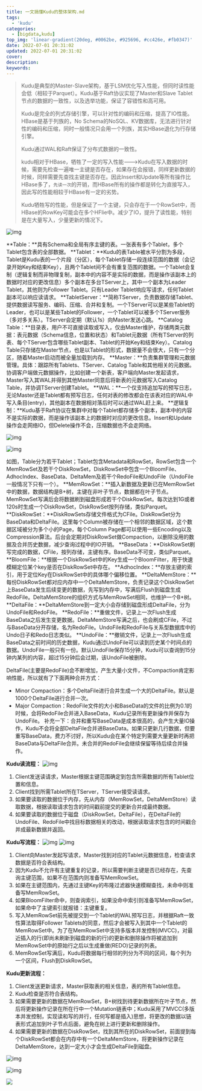 ```yaml
---
title: 一文搞懂Kudu的整体架构.md
tags:
  - 'kudu'
categories:
  - [bigdata,kudu]
top_img: 'linear-gradient(20deg, #0062be, #925696, #cc426e, #fb0347)'
date: 2022-07-01 20:31:02
updated: 2022-07-01 20:31:02
cover:
description:
keywords:
---
```



> Kudu是典型的Master-Slave架构，基于LSM优化写入性能，但同时读性能会低（相较于Parquet）。Kudu基于Raft协议实现了Master和Slave Tablet节点的数据的一致性，以及选举功能，保证了容错性和高可用。
>
> Kudu是完全的列式存储引擎，可以针对性的编码和压缩，提高了IO性能。HBase是基于列族的，No Schema的NoSQL、KV数据库，无法进行针对性的编码和压缩，同时一般情况只会用一个列族，其实HBase退化为行存储引擎。
>
> Kudu通过WAL和Raft保证了分布式数据的一致性。
>
> kudu相对于HBase，牺牲了一定的写入性能--->Kudu在写入数据的时候，需要先检查一遍唯一主键是否存在，如果存在会报错，同样更新数据的时候，同样需要先查找主键是否存在。因此Insert和Update等所有操作比HBase多了，`先读一次`的开销，而HBase所有的操作都是转化为直接写入，因此写的性能相较于HBase有一定的劣势。
>
> Kudu牺牲写的性能，但是保证了一个主键，只会存在于一个RowSet中，而HBase的RowKey可能会在多个HFlie中。减少了IO，提升了读性能，特别是在大量写入，少量更新的情况下。



![img](https://cdn.nlark.com/yuque/0/2022/png/2500465/1655346605849-a27b0f24-9a73-486d-9797-0009ce3bc3dc.png?x-oss-process=image%2Fresize%2Cw_1080%2Climit_0)

**Table：**具有Schema和全局有序主键的表。一张表有多个Tablet，多个Tablet包含表的全部数据。
**Tablet：**Kudu的表Table被水平分割为多段，Tablet是Kudu表的一个片段（分区），每个Tablet存储一段连续范围的数据（会记录开始Key和结束Key），且两个Tablet间不会有重复范围的数据。一个Tablet会复制（逻辑复制而非物理复制，副本中的内容不是实际的数据，而是操作该副本上的数据时对应的更改信息）多个副本在多台TServer上，其中一个副本为Leader Tablet，其他则为Follower Tablet。只有Leader Tablet响应写请求，任何Tablet副本可以响应读请求。
**TabletServer：**简称TServer，负责数据存储Tablet、提供数据读写服务、编码、压缩、合并和复制。一个TServer可以是某些Tablet的Leader，也可以是某些Tablet的Follower，一个Tablet可以被多个TServer服务（多对多关系）。TServer会定期（默认1s）向Master发送心跳。
**Catalog Table：**目录表，用户不可直接读取或写入，仅由Master维护，存储两类元数据：表元数据（Schema信息，位置和状态）和Tablet元数据（所有TServer的列表、每个TServer包含哪些Tablet副本、Tablet的开始Key和结束Key）。Catalog Table只存储在Master节点，也是以Tablet的形式，数据量不会很大，只有一个分区，随着Master启动而被全量加载到内存。
**Master：**负责集群管理和元数据管理。具体：跟踪所有Tablets、TServer、Catalog Table和其他相关的元数据。协调客户端做元数据操作，比如创建一个新表，客户端向Master发起请求，Master写入其WAL并得到其他Master同意后将新表的元数据写入Catalog Table，并协调TServer创建Tablet。
**WAL：**一个仅支持追加写的预写日志，无论Master还是Tablet都有预写日志，任何对表的修改都会在该表对应的WAL中写入条目(entry)，其他副本在数据相对落后时可以通过WAL赶上来。
**逻辑复制：**Kudu基于Raft协议在集群中对每个Tablet都存储多个副本，副本中的内容不是实际的数据，而是操作该副本上的数据时对应的更改信息。Insert和Update操作会走网络IO，但Delete操作不会，压缩数据也不会走网络。

![img](https://cdn.nlark.com/yuque/0/2022/png/2500465/1656670281157-814d5745-2416-468f-8c68-44c63244069f.png)



![img](https://cdn.nlark.com/yuque/0/2022/png/2500465/1655346605725-aa6706b6-8453-45b7-b084-18a05394f969.png?x-oss-process=image%2Fresize%2Cw_829%2Climit_0)



如图，Table分为若干Tablet；Tablet包含Metadata和RowSet，RowSet包含一个MemRowSet及若干个DiskRowSet，DiskRowSet中包含一个BloomFile、AdhocIndex、BaseData、DeltaMem及若干个RedoFile和UndoFile（UndoFile一般情况下只有一个）。
**MemRowSet：**插入新数据及更新已在MemRowSet中的数据，数据结构是B+树，主键在非叶子节点，数据都在叶子节点。MemRowSet写满后会将数据刷到磁盘形成若干个DiskRowSet。每次达到1G或者120s时生成一个DiskRowSet，DiskRowSet按列存储，类似Parquet。
**DiskRowSet：**DiskRowSets存储文件格式为CFile。DiskRowSet分为BaseData和DeltaFile。这里每个Column被存储在一个相邻的数据区域，这个数据区域被分为多个小的Page，每个Column Page都可以使用一些Encoding以及Compression算法。后台会定期对DiskRowSet做Compaction，以删除没用的数据及合并历史数据，减少查询过程中的IO开销。
**BaseData：**DiskRowSet刷写完成的数据，CFile，按列存储，主键有序。BaseData不可变，类似Parquet。
**BloomFile：**根据一个DiskRowSet中的Key生成一个BloomFilter，用于快速模糊定位某个key是否在DiskRowSet中存在。
**AdhocIndex：**存放主键的索引，用于定位Key在DiskRowSet中的具体哪个偏移位置。
**DeltaMemStore：**每份DiskRowSet都对应内存中一个DeltaMemStore，负责记录这个DiskRowSet上BaseData发生后续变更的数据，先写到内存中，写满后Flush到磁盘生成RedoFile。DeltaMemStore的组织方式与MemRowSet相同，也维护一个B+树。
**DeltaFile：**DeltaMemStore到一定大小会存储到磁盘形成DeltaFile，分为UndoFile和RedoFile。
**RedoFile：**重做文件，记录上一次Flush生成BaseData之后发生变更数据。DeltaMemStore写满之后，也会刷成CFile，不过与BaseData分开存储，名为RedoFile。UndoFile和RedoFile与关系型数据库中的Undo日子和Redo日志类似。
**UndoFile：**撤销文件，记录上一次Flush生成BaseData之前时间的历史数据，Kudu通过UndoFile可以读到历史某个时间点的数据。UndoFile一般只有一份。默认UndoFile保存15分钟，Kudu可以查询到15分钟内某列的内容，超过15分钟后会过期，该UndoFile被删除。

DeltaFile(主要是RedoFile)会不断增加，产生大量小文件，不Compaction肯定影响性能，所以就有了下面两种合并方式：

- Minor Compaction：多个DeltaFile进行合并生成一个大的DeltaFile。默认是1000个DeltaFile进行合并一次。
- Major Compaction：RedoFile文件的大小和BaseData的文件的比例为0.1的时候，会将RedoFile合并进入BaseData，Kudu记录所有更新操作并保存为UndoFile。
  补充一下：合并和重写BaseData是成本很高的，会产生大量IO操作，Kudu不会将全部DeltaFile合并进BaseData。如果只更新几行数据，但要重写BaseData，费力不讨好，所以Kudu会在某个特定列需要大量更新时再把BaseData与DeltaFile合并。未合并的RedoFile会继续保留等待后续合并操作。

**Kudu读流程：**
![img](https://cdn.nlark.com/yuque/0/2022/png/2500465/1656670543950-cf2edd8b-55d4-4eb2-b224-78d3c1d9aa31.png)

1. Client发送读请求，Master根据主键范围确定到包含所需数据的所有Tablet位置和信息。
2. Client找到所需Tablet所在TServer，TServer接受读请求。
3. 如果要读取的数据位于内存，先从内存（MemRowSet，DeltaMemStore）读取数据，根据读取请求包含的时间戳前提交的更新合并成最终数据。
4. 如果要读取的数据位于磁盘（DiskRowSet，DeltaFile），在DeltaFile的UndoFile、RedoFile中找目标数据相关的改动，根据读取请求包含的时间戳合并成最新数据并返回。

**Kudu写流程：**
![img](https://cdn.nlark.com/yuque/0/2022/png/2500465/1656670544082-37d8b7e9-de97-46c0-9ded-20ad7ae15c16.png)
![img](https://cdn.nlark.com/yuque/0/2022/png/2500465/1656670544010-1315c073-bd11-488c-a780-ffbf553002bb.png)

1. Client向Master发起写请求，Master找到对应的Tablet元数据信息，检查请求数据是否符合表结构。
2. 因为Kudu不允许有主键重复的记录，所以需要判断主键是否已经存在，先查询主键范围，如果不在范围内则准备写MemRowSet。
3. 如果在主键范围内，先通过主键Key的布隆过滤器快速模糊查找，未命中则准备写MemRowSet。
4. 如果BloomFilter命中，则查询索引，如果没命中索引则准备写MemRowSet，如果命中了主键索引就报错：主键重复。
5. 写入MemRowSet前先被提交到一个Tablet的WAL预写日志，并根据Raft一致性算法取得Follower Tablets的同意，然后才会被写入到其中一个Tablet的MemRowSet中。为了在MemRowSet中支持多版本并发控制(MVCC)，对最近插入的行(即尚未刷新到磁盘的新的行)的更新和删除操作将被追加到MemRowSet中的原始行之后以生成重做(REDO)记录的列表。
6. MemRowSet写满后，Kudu将数据每行相邻的列分为不同的区间，每个列为一个区间，Flush到DiskRowSet。

**Kudu更新流程：**

1. Client发送更新请求，Master获取表的相关信息，表的所有Tablet信息。
2. Kudu检查是否符合表结构。
3. 如果需要更新的数据在MemRowSet，B+树找到待更新数据所在叶子节点，然后将更新操作记录在所在行中一个Mutation链表中；Kudu采用了MVCC(多版本并发控制，实现读和写的并行，任何写都是插入)思想，将更改的数据以链表形式追加到叶子节点后面，避免在树上进行更新和删除操作。
4. 如果需要更新的数据在DiskRowSet，找到其所在的DiskRowSet，前面提到每个DiskRowSet都会在内存中有一个DeltaMemStore，将更新操作记录在DeltaMemStore，达到一定大小才会生成DeltaFile到磁盘。

![img](https://cdn.nlark.com/yuque/0/2022/png/2500465/1655346605651-12519d77-90d0-4e92-8def-a832ad06c4b5.png)

![img](https://cdn.nlark.com/yuque/0/2022/png/2500465/1655346609884-6c6502ed-d74e-4796-b91c-875a4792c2e9.png?x-oss-process=image%2Fresize%2Cw_913%2Climit_0)



<img src="https://cdn.nlark.com/yuque/0/2022/png/2500465/1656670543950-cf2edd8b-55d4-4eb2-b224-78d3c1d9aa31.png">


